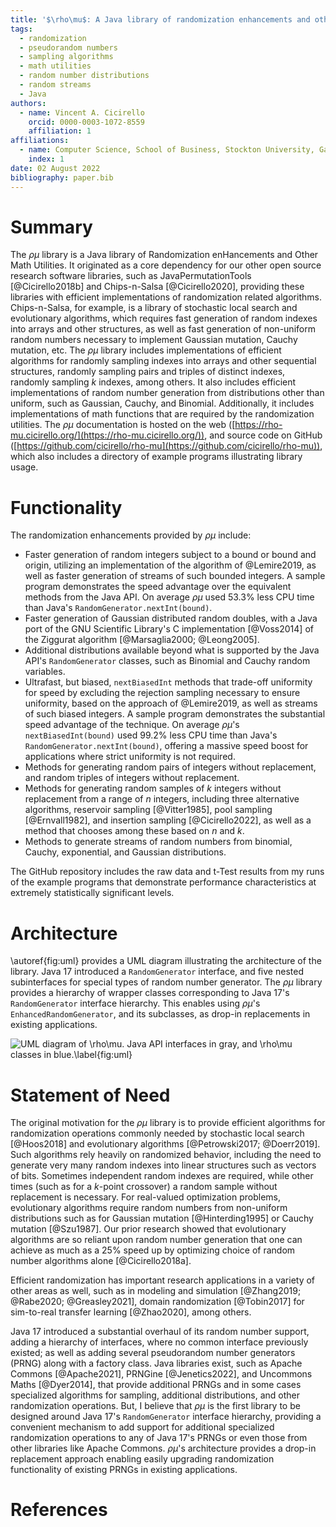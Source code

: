 ```yaml
---
title: '$\rho\mu$: A Java library of randomization enhancements and other math utilities'
tags:
  - randomization
  - pseudorandom numbers
  - sampling algorithms
  - math utilities
  - random number distributions
  - random streams
  - Java
authors:
  - name: Vincent A. Cicirello
    orcid: 0000-0003-1072-8559
    affiliation: 1
affiliations:
  - name: Computer Science, School of Business, Stockton University, Galloway, NJ 08205
    index: 1
date: 02 August 2022
bibliography: paper.bib
---
```


# Summary

The $\rho\mu$ library is a Java library of Randomization enHancements and Other Math Utilities. It originated as a core dependency for our other open source research software libraries, such as JavaPermutationTools [@Cicirello2018b] and Chips-n-Salsa [@Cicirello2020], providing these libraries with efficient implementations of randomization related algorithms. Chips-n-Salsa, for example, is a library of stochastic local search and evolutionary algorithms, which requires fast generation of random indexes into arrays and other structures, as well as fast generation of non-uniform random numbers necessary to implement Gaussian mutation, Cauchy mutation, etc. The $\rho\mu$ library includes implementations of efficient algorithms for randomly sampling indexes into arrays and other sequential structures, randomly sampling pairs and triples of distinct indexes, randomly sampling $k$ indexes, among others. It also includes efficient implementations of random number generation from distributions other than uniform, such as Gaussian, Cauchy, and Binomial. Additionally, it includes implementations of math functions that are required by the randomization utilities. The $\rho\mu$ documentation is hosted on the web ([https://rho-mu.cicirello.org/](https://rho-mu.cicirello.org/)), and source code on GitHub ([https://github.com/cicirello/rho-mu](https://github.com/cicirello/rho-mu)), which also includes a directory of example programs illustrating library usage.

# Functionality

The randomization enhancements provided by $\rho\mu$ include:

* Faster generation of random integers subject to a bound or bound and origin, utilizing an implementation of the algorithm of @Lemire2019, as well as faster generation of streams of such bounded integers. A sample program demonstrates the speed advantage over the equivalent methods from the Java API. On average $\rho\mu$ used 53.3% less CPU time than Java's `RandomGenerator.nextInt(bound)`.
* Faster generation of Gaussian distributed random doubles, with a Java port of the GNU Scientific Library's C implementation [@Voss2014] of the Ziggurat algorithm [@Marsaglia2000; @Leong2005].
* Additional distributions available beyond what is supported by the Java API's `RandomGenerator` classes, such as Binomial and Cauchy random variables.
* Ultrafast, but biased, `nextBiasedInt` methods that trade-off uniformity for speed by excluding the rejection sampling necessary to ensure uniformity, based on the approach of @Lemire2019, as well as streams of such biased integers. A sample program demonstrates the substantial speed advantage of the technique. On average $\rho\mu$'s `nextBiasedInt(bound)` used 99.2% less CPU time than Java's `RandomGenerator.nextInt(bound)`, offering a massive speed boost for applications where strict uniformity is not required.
* Methods for generating random pairs of integers without replacement, and random triples of integers without replacement.
* Methods for generating random samples of $k$ integers without replacement from a range of $n$ integers, including three alternative algorithms, reservoir sampling [@Vitter1985], pool sampling [@Ernvall1982], and insertion sampling [@Cicirello2022], as well as a method that chooses among these based on $n$ and $k$.
* Methods to generate streams of random numbers from binomial, Cauchy, exponential, and Gaussian distributions.

The GitHub repository includes the raw data and t-Test results from my runs of the example programs that demonstrate performance characteristics  at extremely statistically significant levels.

# Architecture

\autoref{fig:uml} provides a UML diagram illustrating the architecture of the library. Java 17 introduced a `RandomGenerator` interface, and five nested subinterfaces for special types of random number generator. The $\rho\mu$ library provides a hierarchy of wrapper classes corresponding to Java 17's `RandomGenerator` interface hierarchy. This enables using $\rho\mu$'s `EnhancedRandomGenerator`, and its subclasses, as drop-in replacements in existing applications.

![UML diagram of $\rho\mu$. Java API interfaces in gray, and $\rho\mu$ classes in blue.\label{fig:uml}](uml.png)

# Statement of Need

The original motivation for the $\rho\mu$ library is to provide efficient algorithms for randomization operations commonly needed by stochastic local search [@Hoos2018] and evolutionary algorithms [@Petrowski2017; @Doerr2019]. Such algorithms rely heavily on randomized behavior, including the need to generate very many random indexes into linear structures such as vectors of bits. Sometimes independent random indexes are required, while other times (such as for a $k$-point crossover) a random sample without replacement is necessary. For real-valued optimization problems, evolutionary algorithms require random numbers from non-uniform distributions such as for Gaussian mutation [@Hinterding1995] or Cauchy mutation [@Szu1987]. Our prior research showed that evolutionary algorithms are so reliant upon random number generation that one can achieve as much as a 25% speed up by optimizing choice of random number algorithms alone [@Cicirello2018a].

Efficient randomization has important research applications in a variety of other areas as well, such as in modeling and simulation [@Zhang2019; @Rabe2020; @Greasley2021], domain randomization [@Tobin2017] for sim-to-real transfer learning [@Zhao2020], among others.

Java 17 introduced a substantial overhaul of its random number support, adding a hierarchy of interfaces, where no common interface previously existed; as well as adding several pseudorandom number generators (PRNG) along with a factory class. Java libraries exist, such as Apache Commons [@Apache2021], PRNGine [@Jenetics2022], and Uncommons Maths [@Dyer2014], that provide additional PRNGs and in some cases specialized algorithms for sampling, additional distributions, and other randomization operations. But, I believe that $\rho\mu$ is the first library to be designed around Java 17's `RandomGenerator` interface hierarchy, providing a convenient mechanism to add support for additional specialized randomization operations to any of Java 17's PRNGs or even those from other libraries like Apache Commons. $\rho\mu$'s architecture provides a drop-in replacement approach enabling easily upgrading randomization functionality of existing PRNGs in existing applications. 

# References
